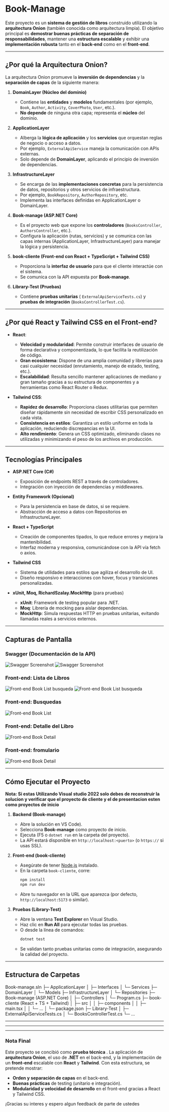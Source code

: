 # Book-Manage

Este proyecto es un **sistema de gestión de libros** construido utilizando la **arquitectura Onion** (también conocida como arquitectura limpia). El objetivo principal es **demostrar buenas prácticas de separación de responsabilidades**, mantener una **estructura escalable** y exhibir una **implementación robusta** tanto en el **back-end** como en el **front-end**.

---

## ¿Por qué la Arquitectura Onion?

La arquitectura Onion promueve la **inversión de dependencias** y la **separación de capas** de la siguiente manera:

1. **DomainLayer (Núcleo del dominio)**  
   - Contiene las **entidades** y **modelos** fundamentales (por ejemplo, `Book`, `Author`, `Activity`, `CoverPhoto`, `User`, etc.).  
   - **No depende** de ninguna otra capa; representa el **núcleo** del dominio.

2. **ApplicationLayer**  
   - Alberga la **lógica de aplicación** y los **servicios** que orquestan reglas de negocio o acceso a datos.  
   - Por ejemplo, `ExternalApiService` maneja la comunicación con APIs externas.  
   - Solo depende de **DomainLayer**, aplicando el principio de inversión de dependencias.

3. **InfrastructureLayer**  
   - Se encarga de las **implementaciones concretas** para la persistencia de datos, repositorios y otros servicios de infraestructura.  
   - Por ejemplo, `BookRepository`, `AuthorRepository`, etc.  
   - Implementa las interfaces definidas en ApplicationLayer o DomainLayer.

4. **Book-manage (ASP.NET Core)**  
   - Es el proyecto web que expone los **controladores** (`BooksController`, `AuthorsController`, etc.).  
   - Configura la aplicación (rutas, servicios) y se comunica con las capas internas (ApplicationLayer, InfrastructureLayer) para manejar la lógica y persistencia.

5. **book-cliente (Front-end con React + TypeScript + Tailwind CSS)**  
   - Proporciona la **interfaz de usuario** para que el cliente interactúe con el sistema.  
   - Se comunica con la API expuesta por **Book-manage**.

6. **Library-Test (Pruebas)**  
   - Contiene **pruebas unitarias** ( `ExternalApiServiceTests.cs`) y **pruebas de integración** (`BooksControllerTest.cs`).  
  

---

## ¿Por qué React y Tailwind CSS en el Front-end?

- **React**:  
  - **Velocidad y modularidad**: Permite construir interfaces de usuario de forma declarativa y componentizada, lo que facilita la reutilización de código.  
  - **Gran ecosistema**: Dispone de una amplia comunidad y librerías para casi cualquier necesidad (enrutamiento, manejo de estado, testing, etc.).  
  - **Escalabilidad**: Resulta sencillo mantener aplicaciones de mediano y gran tamaño gracias a su estructura de componentes y a herramientas como React Router o Redux.

- **Tailwind CSS**:  
  - **Rapidez de desarrollo**: Proporciona clases utilitarias que permiten diseñar rápidamente sin necesidad de escribir CSS personalizado en cada vista.  
  - **Consistencia en estilos**: Garantiza un estilo uniforme en toda la aplicación, reduciendo discrepancias en la UI.  
  - **Alto rendimiento**: Genera un CSS optimizado, eliminando clases no utilizadas y minimizando el peso de los archivos en producción.

---

## Tecnologías Principales

- **ASP.NET Core (C#)**  
  - Exposición de endpoints REST a través de controladores.  
  - Integración con inyección de dependencias y middlewares.

- **Entity Framework (Opcional)**  
  - Para la persistencia en base de datos, si se requiere.  
  - Abstracción de acceso a datos con Repositorios en InfrastructureLayer.

- **React + TypeScript**  
  - Creación de componentes tipados, lo que reduce errores y mejora la mantenibilidad.  
  - Interfaz moderna y responsiva, comunicándose con la API vía fetch o axios.

- **Tailwind CSS**  
  - Sistema de utilidades para estilos que agiliza el desarrollo de UI.  
  - Diseño responsivo e interacciones con hover, focus y transiciones personalizadas.

- **xUnit, Moq, RichardSzalay.MockHttp** (para pruebas)  
  - **xUnit**: Framework de testing popular para .NET.  
  - **Moq**: Librería de mocking para aislar dependencias.  
  - **MockHttp**: Simula respuestas HTTP en pruebas unitarias, evitando llamadas reales a servicios externos.

---
## Capturas de Pantalla

### Swagger (Documentación de la API)
![Swagger Screenshot](./docs/images/api.png)
![Swagger Screenshot](./docs/images/api2.png)

### Front-end: Lista de Libros
![Front-end Book List busqueda](./docs/images/busqueda.png)
![Front-end Book List busqueda ](./docs/images/busqueda2.png)

### Front-end: Busquedas 

![Front-end Book List](./docs/images/busqueda.png)

### Front-end: Detalle del Libro
![Front-end Book Detail](./docs/images/detail.png)

### Front-end: fromulario 
![Front-end Book Detail](./docs/images/form.png)

---
## Cómo Ejecutar el Proyecto
 **Nota: Si estas Utilizando Visual studio 2022 solo debes de reconstruir la solucion  y verificar que el proyecto de cliente y el de presentacion esten como proyectos de inicio**

1. **Backend (Book-manage)**  
   - Abre la solución en VS Code).  
   - Selecciona **Book-manage** como proyecto de inicio.  
   - Ejecuta (F5 o `dotnet run` en la carpeta del proyecto).  
   - La API estará disponible en `http://localhost:<puerto>` (o `https://` si usas SSL).

2. **Front-end (book-cliente)**  
   - Asegúrate de tener [Node.js](https://nodejs.org) instalado.  
   - En la carpeta `book-cliente`, corre:
     ```bash
     npm install
     npm run dev
     ```
   - Abre tu navegador en la URL que aparezca (por defecto, `http://localhost:5173` o similar).

3. **Pruebas (Library-Test)**  
   - Abre la ventana **Test Explorer** en Visual Studio.  
   - Haz clic en **Run All** para ejecutar todas las pruebas.  
   - O desde la línea de comandos:
     ```bash
     dotnet test
     ```
   - Se validan tanto pruebas unitarias como de integración, asegurando la calidad del proyecto.

---

## Estructura de Carpetas

Book-manage.sln ├─ ApplicationLayer │ ├─ Interfaces │ └─ Services ├─ DomainLayer │ └─ Models ├─ InfrastructureLayer │ └─ Repositories ├─ Book-manage (ASP.NET Core) │ ├─ Controllers │ └─ Program.cs ├─ book-cliente (React + TS + Tailwind) │ ├─ src │ │ ├─ components │ │ ├─ main.tsx │ │ └─ ... │ └─ package.json ├─ Library-Test │ ├─ ExternalApiServiceTests.cs │ └─ BooksControllerTest.cs └─ ...



---



---


---

### Nota Final

Este proyecto se concibió como **prueba técnica** . La  aplicación de **arquitectura Onion**, el uso de **.NET** en el back-end, y la implementación de un **front-end** escalable con **React** y **Tailwind**. Con esta estructura, se pretende mostrar:

- **Orden y separación de capas** en el back-end.  
- **Buenas prácticas** de testing (unitario e integración).  
- **Modularidad y velocidad de desarrollo** en el front-end gracias a React y Tailwind CSS.

¡Gracias su interes y espero algun feedback de parte de ustedes




